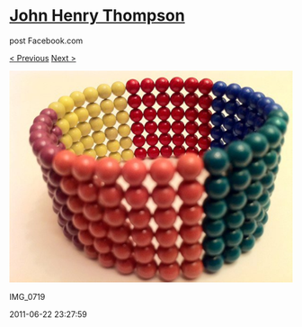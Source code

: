 # [John Henry Thompson](../README.md)
post Facebook.com

[< Previous](2011-06-22-5.md) [Next >](2011-06-22-7.md)

[![](../media/2011-06-22/Magnetic-Balls-IMG_0719.jpg)](../README.md)

IMG_0719

2011-06-22 23:27:59